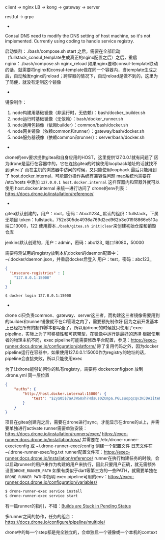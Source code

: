 
client -> nginx LB -> kong -> gateway -> server

restful -> grpc

-
Consul DNS need to modify the DNS setting of host machine, so it's not implemented. Currently using coding to handle service registry.

启动集群：./bash/compose.sh start 之后，需要在全部启动（fullstack_consul_template生成真正的nginx配置之后）之后，重启nginx：./bash/compose.sh nginx_reload
如果nginx要和consul-template联动的话，就需要将nginx和consul-template做在同一个容器内，当template生成之后，自动触发nginx的reload；跨容器的情况下，自动reload是做不到的，这里为了简便，就没有定制这个镜像

-
镜像制作：
1. node构建用基础镜像（非运行时，无依赖）：bash/docker_builder.sh
2. node运行时基础镜像（无依赖）：bash/docker_runner.sh
3. node通用包镜像（依赖builder）：common/bash/docker.sh
4. node网关镜像（依赖common和runner）：gateway/bash/docker.sh
5. node服务器镜像（依赖common和runner）：server/bash/docker.sh

-
drone的env要求提供gitea和自身应用的HOST，这里提供127.0.0.1就有问题了
因为drone是运行在容器中的，它在连接gitea的时候使用loopback地址的话就找不到gitea了
而在主机的浏览器中访问的时候，又只能使用loopback
最后只能用到了 host.docker.internal，可能部分操作系统有兼容性问题
mac系统也需要在 /etc/hosts 中添加 `127.0.0.1 host.docker.internal`
这样容器内和容器外就可以使用 host.docker.internal 来统一进行访问了
drone的env列表：https://docs.drone.io/installation/reference/

-
gitea默认创建的，用户：root，密码：Abcd1234_
默认的组织：fullstack，下属无项目
token：fullstack，752e305de4936a769d2ed962b3e019f8866e510a
端口13000，122
使用脚本`./bash/gitea.sh init|clear`来创建初始仓库和销毁仓库

jenkins默认创建的，用户：admin，密码：abc123_
端口18080，50000

需要将测试用的registry放到本机docker的daemon配置中：~/.docker/daemon.json，并重启docker后登入
用户：test，密码：abc123_

```json
{
  "insecure-registries" : [
    "127.0.0.1:15000"
  ]
}
```
```bash
$ docker login 127.0.0.1:15000
```

-
drone ci只负责common、gateway、server这三者，而构建这三者镜像需要用到的builder和runner镜像就不在CI管理之内了，需要预先制作好
因为之前开发基本上已经把所有的制作脚本都写全了，所以用drone的时候就只使用了exec pipeline，实际上为了可移植性和可携带型，在镜像中运行是最好的选择
根据使用者的物理主机不同，exec pipeline可能需要修改平台配置，参见：https://exec-runner.docs.drone.io/configuration/platform/
除了复用代码之外，因为docker pipeline运行在容器中，如果使用127.0.0.1:15000作为registry的地址的话，pipeline会直接失败，所以只能使用exec

为了让drone能够访问你的私有registry，需要将 dockerconfigjson 放到 .drone.yml 同一层位置

```json
{
    "auths": {
        "http://host.docker.internal:15000": {
            "test": "$2y$05$7aAJWG8xh7Hdsus0ZUmpa.PGLsuopqcqv3NJDAIitePeJ8TyinHcO"
        }
    }
}
```

项目在gitea创建完之后，需要在drone进行sync，才能显示在drone的ui上，并需要单独进行activate
runner需要单独安装：
https://docs.drone.io/installation/runners/exec/
https://exec-runner.docs.drone.io/installation/osx/
并需要在 /etc/drone-runner-exec/config 或 ~/.drone-runner-exec/config 创建一个配置文件
日志文件在 ~/.drone-runner-exec/log.txt
runner配置文件项：https://exec-runner.docs.drone.io/installation/reference/
runner在执行构建任务的时候，会以启动runner的用户来作为构建的用户来执行，因此只要用户正确，就无需额外设置`DRONE_RUNNER_PATH`
如果有类似于dart等第三方的一些PATH，就需要单独在`DRONE_RUNNER_PATH`中指明
exec pipeline可用的env：https://exec-runner.docs.drone.io/configuration/variables/

```bash
$ drone-runner-exec service install
$ drone-runner-exec service start
```

有一篇runner的指引，不错：[Builds are Stuck in Pending Status](https://discourse.drone.io/t/builds-are-stuck-in-pending-status/4437)

多runner之间的协作，任务的组合：https://docs.drone.io/configure/pipeline/multiple/

drone中的每一个step都是完全独立的，会单独启一个镜像或一个本机的context

